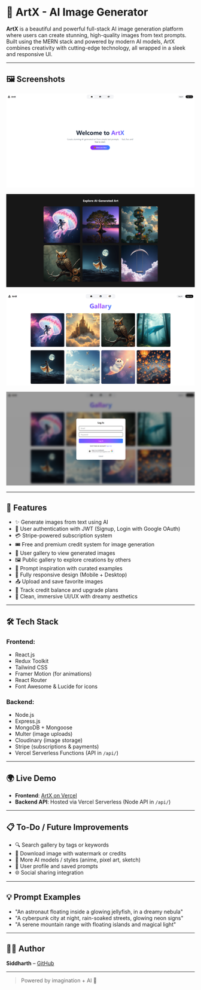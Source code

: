 # 🎨 ArtX - AI Image Generator

**ArtX** is a beautiful and powerful full-stack AI image generation platform where users can create stunning, high-quality images from text prompts. Built using the MERN stack and powered by modern AI models, ArtX combines creativity with cutting-edge technology, all wrapped in a sleek and responsive UI.

---

## 🖼️ Screenshots

![Desktop View](https://github.com/siddharth756/artx/blob/main/artx-frontend/src/assets/webview1.png)

![Desktop View](https://github.com/siddharth756/artx/blob/main/artx-frontend/src/assets/webview2.png)

![Desktop View](https://github.com/siddharth756/artx/blob/main/artx-frontend/src/assets/webview3.png)

![Desktop View](https://github.com/siddharth756/artx/blob/main/artx-frontend/src/assets/webview4.png)

---

## 🚀 Features

- ✨ Generate images from text using AI
- 🔐 User authentication with JWT (Signup, Login with Google OAuth)
- 💳 Stripe-powered subscription system
- 🎟️ Free and premium credit system for image generation
- 📁 User gallery to view generated images
- 🖼️ Public gallery to explore creations by others
- 🧠 Prompt inspiration with curated examples
- 📱 Fully responsive design (Mobile + Desktop)
- 📤 Upload and save favorite images
- 🧾 Track credit balance and upgrade plans
- 🌌 Clean, immersive UI/UX with dreamy aesthetics

---

## 🛠️ Tech Stack

### Frontend:
- React.js
- Redux Toolkit
- Tailwind CSS
- Framer Motion (for animations)
- React Router
- Font Awesome & Lucide for icons

### Backend:
- Node.js
- Express.js
- MongoDB + Mongoose
- Multer (image uploads)
- Cloudinary (image storage)
- Stripe (subscriptions & payments)
- Vercel Serverless Functions (API in `/api/`)

---

## 🌍 Live Demo

- **Frontend**: [ArtX on Vercel](https://artx-ai.vercel.app)
- **Backend API**: Hosted via Vercel Serverless (Node API in `/api/`)

---

## 📋 To-Do / Future Improvements

- 🔍 Search gallery by tags or keywords
- 🧾 Download image with watermark or credits
- 🎨 More AI models / styles (anime, pixel art, sketch)
- 👤 User profile and saved prompts
- 🌐 Social sharing integration

---

## 💡 Prompt Examples

- "An astronaut floating inside a glowing jellyfish, in a dreamy nebula"
- "A cyberpunk city at night, rain-soaked streets, glowing neon signs"
- "A serene mountain range with floating islands and magical light"

---

## 👨‍💻 Author

**Siddharth** – [GitHub](https://github.com/siddharth756)

---

> Powered by imagination + AI 💫
